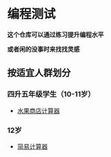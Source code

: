# 编程测试

**这个仓库可以通过练习提升编程水平**

**或者闲的没事时来找找灵感**

## 按适宜人群划分

### 四升五年级学生（10-11岁）

- [水果商店计算器](https://github.com/Jiarui-Shuai/CodingTest/blob/main/all-langs/%E6%B0%B4%E6%9E%9C%E5%95%86%E5%BA%97%E8%AE%A1%E7%AE%97%E5%99%A8.md)

### 12岁

- [简易计算器](https://github.com/Jiarui-Shuai/CodingTest/blob/main/all-langs/%E7%AE%80%E6%98%93%E8%AE%A1%E7%AE%97%E5%99%A8.md)
